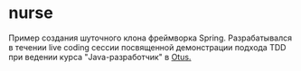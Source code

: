 # nurse

Пример создания шуточного клона фреймворка Spring. Разрабатывался в течении live coding сессии посвященной демонстрации подхода TDD при ведении курса "Java-разработчик" в [Otus.](https://otus.ru/)
